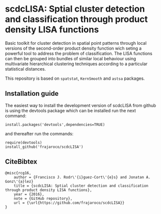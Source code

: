 # scdcLISA: Sptial cluster detection and classification through product density LISA functions

Basic toolkit for cluster detection in spatial point patterns through local versions of the second-order product density function wich seting a powerful tool to address the problem of classification. The LISA functions can then be grouped into bundles of similar local behaviour using multivariate hierarchical clustering techniques according to a particular statistical distances.

This repository is based on `spatstat`, `KernSmooth` and `astsa` packages.

## Installation guide

The easiest way to install the development version of scdcLISA from github is using the devtools package which can be installed run the next command:
```
install.packages('devtools',dependencies=TRUE)
```
and thereafter run the commands:
```
require(devtools)
install_github('frajaroco/scdcLISA')
```
## CiteBibtex
```
@misc{rcg16,
	author = {Francisco J. Rodr\'{i}guez-Cort\'{e}s} and Jonatan A. Gonz\'{a}lez}
	title = {scdcLISA: Sptial cluster detection and classification through product density LISA functions},
	year = {2016},
	note = {GitHub repository},
	url = {\url{https://github.com/frajaroco/scdcLISA}}
}

```
